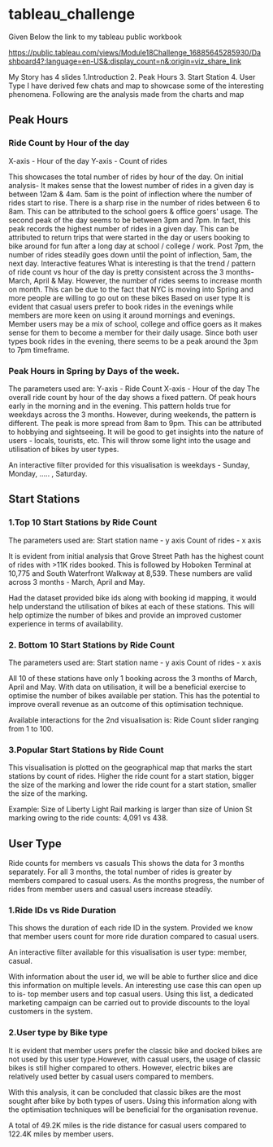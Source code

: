 # tableau_challenge
Given Below the link to my tableau public workbook

https://public.tableau.com/views/Module18Challenge_16885645285930/Dashboard4?:language=en-US&:display_count=n&:origin=viz_share_link

My Story has 4 slides
  1.Introduction
  2. Peak Hours
  3. Start Station
  4. User Type
I have derived few chats and map to showcase some of the interesting phenomena. Following are the analysis made from the charts and map

## Peak Hours

### Ride Count by Hour of the day

X-axis - Hour of the day
Y-axis - Count of rides

This showcases the total number of rides by hour of the day. On initial analysis-
It makes sense that the lowest number of rides in a given day is between 12am & 4am. 5am is the point of inflection where the number of rides start to rise. There is a sharp rise in the number of rides between 6 to 8am. This can be attributed to the school goers & office goers' usage. The second peak of the day seems to be between 3pm and 7pm. In fact, this peak records  the highest number of rides in a given day. This can be attributed to return trips that were started in the day or users booking to bike around for fun after a long day at school / college / work. Post 7pm, the number of rides steadily goes down until the point of inflection, 5am, the next day.
Interactive features
What is interesting is that the trend / pattern of ride count vs hour of the day is pretty consistent across the 3 months- March, April & May. However, the number of rides seems to increase month on month. This can be due to the fact that NYC is moving into Spring and more people are willing to go out on these bikes
Based on user type
It is evident that casual users prefer to book rides in the evenings while members are more keen on using it around mornings and evenings. Member users may be a mix of school, college and office goers as it makes sense for them to become a member for their daily usage. Since both user types book rides in the evening, there seems to be a peak around the 3pm to 7pm timeframe.


### Peak Hours in Spring by Days of the week.
The parameters used are:
 Y-axis - Ride Count 
 X-axis - Hour of the day 
The overall ride count by hour of the day shows a fixed pattern. Of peak hours early in the morning and in the evening. This pattern holds true for weekdays across the 3 months. However, during weekends, the pattern is different. The peak is more spread from 8am to 9pm. This can be attributed to hobbying and sightseeing. It will be good to get insights into the nature of users - locals, tourists, etc. This will throw some light into the usage and utilisation of bikes by user types.

An interactive filter provided for this visualisation is weekdays - Sunday, Monday, ….. , Saturday.

## Start Stations

### 1.Top 10 Start Stations by Ride Count
The parameters used are:
Start station name - y axis
Count of rides - x axis

It is evident from initial analysis that Grove Street Path has the highest count of rides with >11K rides booked. This is followed by Hoboken Terminal at 10,775 and South Waterfront Walkway at 8,539. These numbers are valid across 3 months - March, April and May.

Had the dataset provided bike ids along with booking id mapping, it would help understand the utilisation of bikes at each of these stations. This will help optimize the number of bikes and provide an improved customer experience in terms of availability.

###  2. Bottom 10 Start Stations by Ride Count
The parameters used are:
Start station name - y axis
Count of rides - x axis

All 10 of these stations have only 1 booking across the 3 months of March, April and May. With data on utilisation, it will be a beneficial exercise to optimise the number of bikes available per station. This has the potential to improve overall revenue as an outcome of this optimisation technique.

Available interactions for the 2nd visualisation is: Ride Count slider ranging from 1 to 100.

### 3.Popular Start Stations by Ride Count
This visualisation is plotted on the geographical map that marks the start stations by count of rides. Higher the ride count for a start station, bigger the size of the marking and lower the ride count for a start station, smaller the size of the marking.

Example: Size of Liberty Light Rail marking is larger than size of Union St marking owing to the ride counts: 4,091 vs 438.

## User Type
Ride counts for members vs casuals
This shows the data for 3 months separately. For all 3 months, the total number of rides is greater by members compared to casual users. As the months progress, the number of rides from member users and casual users increase steadily. 

### 1.Ride IDs vs Ride Duration
This shows the duration of each ride ID in the system. Provided we know that member users count for more ride duration compared to casual users. 

An interactive filter available for this visualisation is user type: member, casual.

With information about the user id, we will be able to further slice and dice this information on multiple levels. An interesting use case this can open up to is- top member users and top casual users. Using this list, a dedicated marketing campaign can be carried out to provide discounts to the loyal customers in the system.

### 2.User type by Bike type
 It is evident that member users prefer the classic bike and docked bikes are not used by this user type.However, with casual users, the usage of classic bikes is still higher compared to others. However, electric bikes are relatively used better by casual users compared to members.

With this analysis, it can be concluded that classic bikes are the most sought after bike by both types of users. Using this information along with the optimisation techniques will be beneficial for the organisation revenue.

A total of 49.2K miles is the ride distance for casual users compared to 122.4K miles by member users. 

